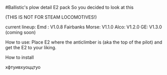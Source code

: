 #Ballistic's plow detail E2 pack
So you decided to look at this

(THIS IS NOT FOR STEAM LOCOMOTIVES!)

current lineup: 
Emd : V1.0.8
Fairbanks Morse: V1.1.0
Alco: V1.2.0 
GE: V1.3.0 (coming soon)

How to use:
Place E2 where the anticlimber is (aka the top of the pilot) and get the E2 to your liking.

How to install


хфтуивхуоццтуо
